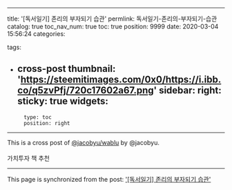 
---
title: '[독서일기] 존리의 부자되기 습관'
permlink: 독서일기-존리의-부자되기-습관
catalog: true
toc_nav_num: true
toc: true
position: 9999
date: 2020-03-04 15:56:24
categories:

tags:
- cross-post
thumbnail: 'https://steemitimages.com/0x0/https://i.ibb.co/q5zvPfj/720c17602a67.png'
sidebar:
    right:
        sticky: true
widgets:
    -
        type: toc
        position: right
---


This is a cross post of [@jacobyu/wablu](/@jacobyu/wablu) by @jacobyu.<br><br>가치투자 책 추천

- - -

This page is synchronized from the post: ['[독서일기] 존리의 부자되기 습관'](https://steempeak.com/@jacobyu/wablu-hive-197929)
